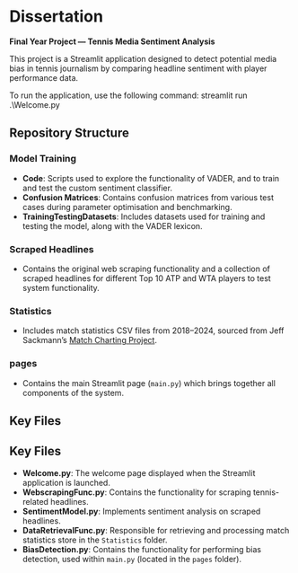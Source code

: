 # Dissertation  
**Final Year Project — Tennis Media Sentiment Analysis**

This project is a Streamlit application designed to detect potential media bias in tennis journalism by comparing headline sentiment with player performance data.

To run the application, use the following command:
streamlit run .\Welcome.py

## Repository Structure

### Model Training
- **Code**: Scripts used to explore the functionality of VADER, and to train and test the custom sentiment classifier.
- **Confusion Matrices**: Contains confusion matrices from various test cases during parameter optimisation and benchmarking.
- **TrainingTestingDatasets**: Includes datasets used for training and testing the model, along with the VADER lexicon.

### Scraped Headlines
- Contains the original web scraping functionality and a collection of scraped headlines for different Top 10 ATP and WTA players to test system functionality.

### Statistics
- Includes match statistics CSV files from 2018–2024, sourced from Jeff Sackmann’s [Match Charting Project](https://github.com/JeffSackmann/tennis_atp).

### pages
- Contains the main Streamlit page (`main.py`) which brings together all components of the system.

## Key Files

## Key Files

- **Welcome.py**: The welcome page displayed when the Streamlit application is launched.
- **WebscrapingFunc.py**: Contains the functionality for scraping tennis-related headlines.
- **SentimentModel.py**: Implements sentiment analysis on scraped headlines.
- **DataRetrievalFunc.py**: Responsible for retrieving and processing match statistics store in the `Statistics` folder.
- **BiasDetection.py**: Contains the functionality for performing bias detection, used within `main.py` (located in the `pages` folder).

